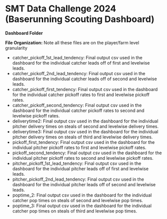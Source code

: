 # SMT Data Challenge 2024 (Baserunning Scouting Dashboard)
**Dashboard Folder**

**File Organization:**
Note all these files are on the player/farm level granularity
- catcher_pickoff_1st_lead_tendency: Final output csv used in the dashboard for the individual catcher leads off of first and levelwise leads.
- catcher_pickoff_2nd_lead_tendency: Final output csv used in the dashboard for the individual catcher leads off of second and levelwise leads.
- catcher_pickoff_first_tendency: Final output csv used in the dashboard for the individual catcher pickoff rates to first and levelwise pickoff rates.
- catcher_pickoff_second_tendency: Final output csv used in the dashboard for the individual catcher pickoff rates to second and levelwise pickoff rates.
- deliverytime2: Final output csv used in the dashboard for the individual pitcher delivery times on steals of second and levelwise delivery times.
- deliverytime3: Final output csv used in the dashboard for the individual pitcher delivery times on steals of third and levelwise delivery times.
- pickoff_first_tendency: Final output csv used in the dashboard for the individual pitcher pickoff rates to first and levelwise pickoff rates.
- pickoff_second_tendency: Final output csv used in the dashboard for the individual pitcher pickoff rates to second and levelwise pickoff rates.
- pitcher_pickoff_1st_lead_tendency: Final output csv used in the dashboard for the individual pitcher leads off of first and levelwise leads.
- pitcher_pickoff_2nd_lead_tendency: Final output csv used in the dashboard for the individual pitcher leads off of second and levelwise leads.
- poptime_2: Final output csv used in the dashboard for the individual catcher pop times on steals of second and levelwise pop times.
- poptime_3: Final output csv used in the dashboard for the individual catcher pop times on steals of third and levelwise pop times.
  
